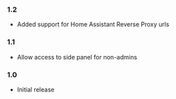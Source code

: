 ### 1.2

- Added support for Home Assistant Reverse Proxy urls
### 1.1

- Allow access to side panel for non-admins

### 1.0

- Initial release